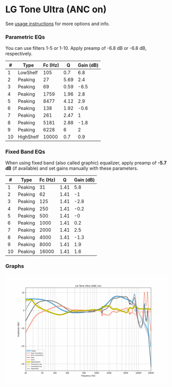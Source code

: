 # LG Tone Ultra (ANC on)
See [usage instructions](https://github.com/jaakkopasanen/AutoEq#usage) for more options and info.

### Parametric EQs
You can use filters 1-5 or 1-10. Apply preamp of -6.8 dB or -6.8 dB, respectively.

|   # | Type      |   Fc (Hz) |    Q |   Gain (dB) |
|-----|-----------|-----------|------|-------------|
|   1 | LowShelf  |       105 | 0.7  |         6.8 |
|   2 | Peaking   |        27 | 5.69 |         2.4 |
|   3 | Peaking   |        69 | 0.59 |        -6.5 |
|   4 | Peaking   |      1759 | 1.96 |         2.8 |
|   5 | Peaking   |      8477 | 4.12 |         2.9 |
|   6 | Peaking   |       138 | 1.92 |        -0.6 |
|   7 | Peaking   |       261 | 2.47 |         1   |
|   8 | Peaking   |      5181 | 2.88 |        -1.8 |
|   9 | Peaking   |      6228 | 6    |         2   |
|  10 | HighShelf |     10000 | 0.7  |         0.9 |

### Fixed Band EQs
When using fixed band (also called graphic) equalizer, apply preamp of **-5.7 dB** (if available) and set gains manually with these parameters.

|   # | Type    |   Fc (Hz) |    Q |   Gain (dB) |
|-----|---------|-----------|------|-------------|
|   1 | Peaking |        31 | 1.41 |         5.8 |
|   2 | Peaking |        62 | 1.41 |        -1   |
|   3 | Peaking |       125 | 1.41 |        -2.8 |
|   4 | Peaking |       250 | 1.41 |        -0.2 |
|   5 | Peaking |       500 | 1.41 |        -0   |
|   6 | Peaking |      1000 | 1.41 |         0.2 |
|   7 | Peaking |      2000 | 1.41 |         2.5 |
|   8 | Peaking |      4000 | 1.41 |        -1.3 |
|   9 | Peaking |      8000 | 1.41 |         1.9 |
|  10 | Peaking |     16000 | 1.41 |         1.6 |

### Graphs
![](./LG%20Tone%20Ultra%20(ANC%20on).png)
